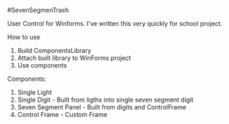 #SevenSegmenTrash

User Control for Winforms.
I've written this very quickly for school project.


How to use
1. Build ComponentsLibrary
2. Attach built library to WinForms project
3. Use components

Components:
1. Single Light
2. Single Digit - Built from ligths into single seven segment digit
3. Seven Segment Panel - Built from digits and ControlFrame
4. Control Frame - Custom Frame